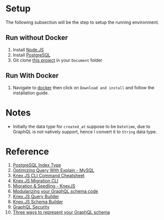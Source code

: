# Setup
The following subsection will be the step to setup the running environment.
## Run without Docker
1. Install [Node.JS](https://nodejs.org/en/)
2. Install [PostgreSQL](https://www.postgresql.org/download/)
3. Git clone [this project](https://github.com/lauyh/graphql-demo) in your `Document` folder

## Run With Docker
1. Navigate to [docker](https://docs.docker.com/) then click on `Download and install` and follow the installation guide.

# Notes
- Initially the data type for `created_at` suppose to be `Datetime`, due to GraphQL is not natively support, hence I convert it to `String` data type.
# Reference
1. [PostgreSQL Index Type](https://www.postgresql.org/docs/current/indexes-types.html)
2. [Optimizing Query With Explain - MySQL](https://dev.mysql.com/doc/refman/5.7/en/using-explain.html)
3. [Knex JS CLI Command Cheatsheet](https://devhints.io/knex)
4. [Knex.JS Migration CLI](https://knexjs.org/guide/migrations.html)
5. [Migration & Seedling - KnexJS](https://gist.github.com/NigelEarle/70db130cc040cc2868555b29a0278261)
6. [Modularizing your GraphQL schema code](https://www.apollographql.com/blog/backend/schema-design/modularizing-your-graphql-schema-code/)
7. [Knex.JS Query Builder](https://knexjs.org/guide/query-builder.html)
8. [Knex.JS Schema Builder](https://knexjs.org/guide/schema-builder.html)
9. [GraphQL Security](https://atheros.ai/blog/graphql-security-in-node-js-project)
10. [Three ways to represent your GraphQL schema](https://www.apollographql.com/blog/backend/schema-design/three-ways-to-represent-your-graphql-schema/)